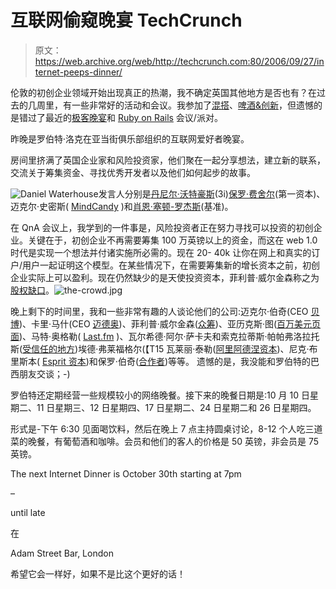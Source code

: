 # 互联网偷窥晚宴 TechCrunch

> 原文：<https://web.archive.org/web/http://techcrunch.com:80/2006/09/27/internet-peeps-dinner/>

伦敦的初创企业领域开始出现真正的热潮，我不确定英国其他地方是否也有？在过去的几周里，有一些非常好的活动和会议。我参加了[混搭](https://web.archive.org/web/20221003005957/http://uk.beta.techcrunch.com/2006/09/20/event-mashup-debate-on-digital-lifestyle-aggregators/hup)、[啤酒&创新](https://web.archive.org/web/20221003005957/http://uk.beta.techcrunch.com/2006/09/18/rss-its-dead-jim-or-can-we-ping-it-back-to-life/)，但遗憾的是错过了最近的[极客晚宴](https://web.archive.org/web/20221003005957/http://uk.beta.techcrunch.com/2006/09/22/geek-dinner-tonight/)和 [Ruby on Rails](https://web.archive.org/web/20221003005957/http://www.flickr.com/photos/pizzaonrails/sets/72157594284705387/) 会议/派对。

昨晚是罗伯特·洛克在亚当街俱乐部组织的互联网爱好者晚宴。

房间里挤满了英国企业家和风险投资家，他们聚在一起分享想法，建立新的联系，交流关于筹集资金、寻找优秀开发者以及他们如何起步的故事。

![Daniel Waterhouse](img/906e094a42ed6eebedd49c15edfb7313.png "Daniel Waterhouse")发言人分别是[丹尼尔·沃特豪斯](https://web.archive.org/web/20221003005957/http://www.3i.com/contacts/biographies/Daniel_Waterhouse.html)(3i)[保罗·费舍尔](https://web.archive.org/web/20221003005957/http://paulfisher.typepad.com/growth_technology_venture/)(第一资本)、迈克尔·史密斯( [MindCandy](https://web.archive.org/web/20221003005957/http://www.mindcandydesign.com/) )和[肖恩·塞顿-罗杰斯](https://web.archive.org/web/20221003005957/http://www.benchmark.com/europe/associates/seton-rogers.shtml)(基准)。

在 QnA 会议上，我学到的一件事是，风险投资者正在努力寻找可以投资的初创企业。关键在于，初创企业不再需要筹集 100 万英镑以上的资金，而这在 web 1.0 时代是实现一个想法并付诸实施所必需的。现在 20- 40k 让你在网上和真实的订户/用户一起证明这个模型。在某些情况下，在需要筹集新的增长资本之前，初创企业实际上可以盈利。现在仍然缺少的是天使投资资本，菲利普·威尔金森称之为[股权缺口](https://web.archive.org/web/20221003005957/http://blog.crowdstorm.com/?p=56)。![the-crowd.jpg](img/d563aa981ffe04e0dff009d965f1569f.png "the crowd.jpg")

晚上剩下的时间里，我和一些非常有趣的人谈论他们的公司:迈克尔·伯奇(CEO [贝博](https://web.archive.org/web/20221003005957/http://www.bebo.com/))、卡里·马什(CEO [迈德奥](https://web.archive.org/web/20221003005957/http://www.mydeo.com/))、菲利普·威尔金森([众筹](https://web.archive.org/web/20221003005957/http://www.crowdstorm.com/))、亚历克斯·图([百万美元页面](https://web.archive.org/web/20221003005957/http://www.milliondollarhomepage.com/))、马特·奥格勒( [Last.fm](https://web.archive.org/web/20221003005957/http://www.last.fm/) )、瓦尔希德·阿尔·萨卡夫和索克拉蒂斯·帕帕弗洛拉托斯([受信任的地方](https://web.archive.org/web/20221003005957/http://www.trustedplaces.com/))埃德·弗莱福格尔(【T15 瓦莱丽·泰勒([阿里阿德涅资本](https://web.archive.org/web/20221003005957/http://www.ariadnecapital.com/))、尼克·布里斯本( [Esprit 资本](https://web.archive.org/web/20221003005957/http://www.espritcp.com/team))和保罗·伯奇([合作者](https://web.archive.org/web/20221003005957/http://cominded.com/))等等。 遗憾的是，我没能和罗伯特的巴西朋友交谈；-)

罗伯特还定期经营一些规模较小的网络晚餐。接下来的晚餐日期是:10 月 10 日星期二、11 日星期三、12 日星期四、17 日星期二、24 日星期二和 26 日星期四。

形式是-下午 6:30 见面喝饮料，然后在晚上 7 点主持圆桌讨论，8-12 个人吃三道菜的晚餐，有葡萄酒和咖啡。会员和他们的客人的价格是 50 英镑，非会员是 75 英镑。

The next Internet Dinner is October 30th starting at 7pm

–

until late

在

Adam Street Bar, London

希望它会一样好，如果不是比这个更好的话！